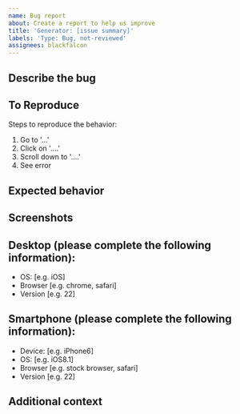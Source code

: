 ```yaml
---
name: Bug report
about: Create a report to help us improve
title: 'Generator: [issue summary]'
labels: 'Type: Bug, not-reviewed'
assignees: blackfalcon
---
```


## Describe the bug

<!-- A clear and concise description of what the bug is. -->

## To Reproduce

Steps to reproduce the behavior:

1. Go to '...'
1. Click on '....'
1. Scroll down to '....'
1. See error

## Expected behavior

<!-- A clear and concise description of what you expected to happen. -->

## Screenshots

<!-- If applicable, add screenshots to help explain your problem. -->

## Desktop (please complete the following information):

 - OS: [e.g. iOS]
 - Browser [e.g. chrome, safari]
 - Version [e.g. 22]

## Smartphone (please complete the following information):

 - Device: [e.g. iPhone6]
 - OS: [e.g. iOS8.1]
 - Browser [e.g. stock browser, safari]
 - Version [e.g. 22]

## Additional context

<!-- Add any other context about the problem here. -->
